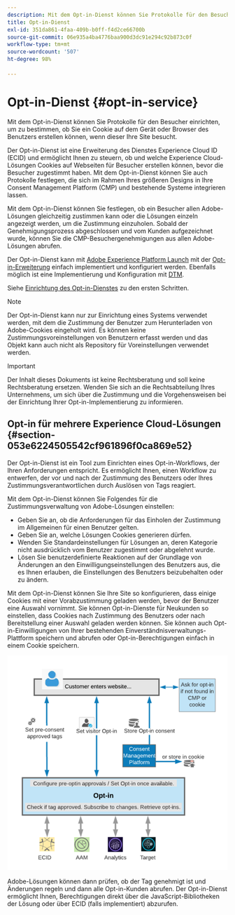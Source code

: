 ```yaml
---
description: Mit dem Opt-in-Dienst können Sie Protokolle für den Besucher einrichten, um zu bestimmen, ob Sie ein Cookie auf dem Gerät oder Browser des Benutzers erstellen können, wenn dieser Ihre Site besucht.
title: Opt-in-Dienst
exl-id: 351da861-4faa-409b-b0ff-f4d2ce66700b
source-git-commit: 06e935a4ba4776baa900d3dc91e294c92b873c0f
workflow-type: tm+mt
source-wordcount: '507'
ht-degree: 98%

---
```


# Opt-in-Dienst {#opt-in-service}

Mit dem Opt-in-Dienst können Sie Protokolle für den Besucher einrichten, um zu bestimmen, ob Sie ein Cookie auf dem Gerät oder Browser des Benutzers erstellen können, wenn dieser Ihre Site besucht.

Der Opt-in-Dienst ist eine Erweiterung des Dienstes Experience Cloud ID (ECID) und ermöglicht Ihnen zu steuern, ob und welche Experience Cloud-Lösungen Cookies auf Webseiten für Besucher erstellen können, bevor die Besucher zugestimmt haben. Mit dem Opt-in-Dienst können Sie auch Protokolle festlegen, die sich im Rahmen Ihres größeren Designs in Ihre Consent Management Platform (CMP) und bestehende Systeme integrieren lassen.

Mit dem Opt-in-Dienst können Sie festlegen, ob ein Besucher allen Adobe-Lösungen gleichzeitig zustimmen kann oder die Lösungen einzeln angezeigt werden, um die Zustimmung einzuholen. Sobald der Genehmigungsprozess abgeschlossen und vom Kunden aufgezeichnet wurde, können Sie die CMP-Besuchergenehmigungen aus allen Adobe-Lösungen abrufen.

Der Opt-in-Dienst kann mit [Adobe Experience Platform Launch](https://experienceleague.adobe.com/docs/launch/using/home.html) mit der [Opt-in-Erweiterung](../../implementation-guides/opt-in-service/launch.md) einfach implementiert und konfiguriert werden. Ebenfalls möglich ist eine Implementierung und Konfiguration mit [DTM](../../implementation-guides/opt-in-service/optin-dtm.md).

Siehe [Einrichtung des Opt-in-Dienstes](../../implementation-guides/opt-in-service/getting-started.md) zu den ersten Schritten.

>[!NOTE]
>
>Der Opt-in-Dienst kann nur zur Einrichtung eines Systems verwendet werden, mit dem die Zustimmung der Benutzer zum Herunterladen von Adobe-Cookies eingeholt wird. Es können keine Zustimmungsvoreinstellungen von Benutzern erfasst werden und das Objekt kann auch nicht als Repository für Voreinstellungen verwendet werden.

>[!IMPORTANT]
>
>Der Inhalt dieses Dokuments ist keine Rechtsberatung und soll keine Rechtsberatung ersetzen. Wenden Sie sich an die Rechtsabteilung Ihres Unternehmens, um sich über die Zustimmung und die Vorgehensweisen bei der Einrichtung Ihrer Opt-in-Implementierung zu informieren.

## Opt-in für mehrere Experience Cloud-Lösungen  {#section-053e6224505542cf961896f0ca869e52}

Der Opt-in-Dienst ist ein Tool zum Einrichten eines Opt-in-Workflows, der Ihren Anforderungen entspricht. Es ermöglicht Ihnen, einen Workflow zu entwerfen, der vor und nach der Zustimmung des Benutzers oder Ihres Zustimmungsverantwortlichen durch Auslösen von Tags reagiert.

Mit dem Opt-in-Dienst können Sie Folgendes für die Zustimmungsverwaltung von Adobe-Lösungen einstellen:

* Geben Sie an, ob die Anforderungen für das Einholen der Zustimmung im Allgemeinen für einen Benutzer gelten.
* Geben Sie an, welche Lösungen Cookies generieren dürfen.
* Wenden Sie Standardeinstellungen für Lösungen an, deren Kategorie nicht ausdrücklich vom Benutzer zugestimmt oder abgelehnt wurde.
* Lösen Sie benutzerdefinierte Reaktionen auf der Grundlage von Änderungen an den Einwilligungseinstellungen des Benutzers aus, die es Ihnen erlauben, die Einstellungen des Benutzers beizubehalten oder zu ändern.

Mit dem Opt-in-Dienst können Sie Ihre Site so konfigurieren, dass einige Cookies mit einer Vorabzustimmung geladen werden, bevor der Benutzer eine Auswahl vornimmt. Sie können Opt-in-Dienste für Neukunden so einstellen, dass Cookies nach Zustimmung des Benutzers oder nach Bereitstellung einer Auswahl geladen werden können. Sie können auch Opt-in-Einwilligungen von Ihrer bestehenden Einverständnisverwaltungs-Plattform speichern und abrufen oder Opt-in-Berechtigungen einfach in einem Cookie speichern.

![](assets/Opt-in-approval.png)

Adobe-Lösungen können dann prüfen, ob der Tag genehmigt ist und Änderungen regeln und dann alle Opt-in-Kunden abrufen. Der Opt-in-Dienst ermöglicht Ihnen, Berechtigungen direkt über die JavaScript-Bibliotheken der Lösung oder über ECID (falls implementiert) abzurufen.
